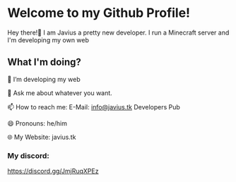 # Welcome to my Github Profile!
Hey there!👋 I am Javius a pretty new developer. I run a Minecraft server and I'm developing my own web

## What I'm doing?

🔧 I’m developing my web

💬 Ask me about whatever you want.

📫 How to reach me: E-Mail: info@javius.tk
Developers Pub

😄 Pronouns: he/him

🌐 My Website: javius.tk

### My discord:
https://discord.gg/JmjRuqXPEz
